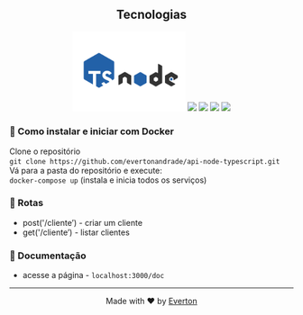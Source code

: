 <div align="center">
  <h2> Tecnologias</h2>
  <img src="https://raw.githubusercontent.com/TypeStrong/ts-node/HEAD/logo.svg?sanitize=true" width=200px>
  <img src="https://avatars2.githubusercontent.com/u/20165699?s=400&v=4" width="100px" >
  <img src="https://upload.wikimedia.org/wikipedia/commons/thumb/2/29/Postgresql_elephant.svg/1200px-Postgresql_elephant.svg.png" width="100px">
  <img src="https://www.mundodocker.com.br/wp-content/uploads/2015/06/docker_facebook_share.png" width="120px">
  <img src="https://help.apiary.io/images/swagger-logo.png" width="100px" >
</div>

### :rocket: Como instalar e iniciar com **Docker**

Clone o repositório <br>
`git clone https://github.com/evertonandrade/api-node-typescript.git` <br>
Vá para a pasta do repositório e execute:  <br>
`docker-compose up` (instala e inicia todos os serviços)  <br>

### :station: Rotas

- post('/cliente’) - criar um cliente
- get('/cliente’) - listar clientes

### :green_book: Documentação

- acesse a página - `localhost:3000/doc`

---

<p align="center">
Made with ♥ by <a href="http://everton.github.io">Everton</a>
</p>
